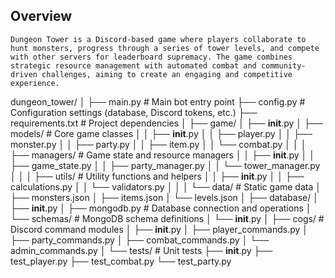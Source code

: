 ## Overview
```Dungeon Tower is a Discord-based game where players collaborate to hunt monsters, progress through a series of tower levels, and compete with other servers for leaderboard supremacy. The game combines strategic resource management with automated combat and community-driven challenges, aiming to create an engaging and competitive experience.```


dungeon_tower/
│
├── main.py                  # Main bot entry point
├── config.py               # Configuration settings (database, Discord tokens, etc.)
├── requirements.txt        # Project dependencies
│
├── game/
│   ├── __init__.py
│   ├── models/            # Core game classes
│   │   ├── __init__.py
│   │   ├── player.py
│   │   ├── monster.py
│   │   ├── party.py
│   │   ├── item.py
│   │   └── combat.py
│   │
│   ├── managers/          # Game state and resource managers
│   │   ├── __init__.py
│   │   ├── game_state.py
│   │   ├── party_manager.py
│   │   └── tower_manager.py
│   │
│   ├── utils/            # Utility functions and helpers
│   │   ├── __init__.py
│   │   ├── calculations.py
│   │   └── validators.py
│   │
│   └── data/             # Static game data
│       ├── monsters.json
│       ├── items.json
│       └── levels.json
│
├── database/
│   ├── __init__.py
│   ├── mongodb.py        # Database connection and operations
│   └── schemas/          # MongoDB schema definitions
│       └── __init__.py
│
├── cogs/                 # Discord command modules
│   ├── __init__.py
│   ├── player_commands.py
│   ├── party_commands.py
│   ├── combat_commands.py
│   └── admin_commands.py
│
└── tests/               # Unit tests
    ├── __init__.py
    ├── test_player.py
    ├── test_combat.py
    └── test_party.py